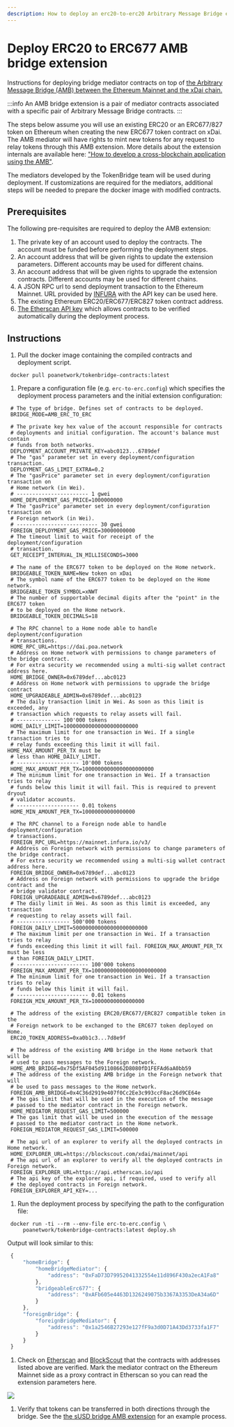 ```yaml
---
description: How to deploy an erc20-to-erc20 Arbitrary Message Bridge extension
---
```


# Deploy ERC20 to ERC677 AMB bridge extension

Instructions for deploying bridge mediator contracts on top of [the Arbitrary Message Bridge (AMB) between the Ethereum Mainnet and the xDai chain.](../about-the-eth-xdai-amb/)

:::info
An AMB bridge extension is a pair of mediator contracts associated with a specific pair of Arbitrary Message Bridge contracts.
:::

The steps below assume you will use an existing ERC20 or an ERC677/827 token on Ethereum when creating the new ERC677 token contract on xDai. The AMB mediator will have rights to mint new tokens for any request to relay tokens through this AMB extension. More details about the extension internals are available here: ["How to develop a cross-blockchain application using the AMB"](https://docs.tokenbridge.net/amb-bridge/how-to-develop-xchain-apps-by-amb).

The mediators developed by the TokenBridge team will be used during deployment. If customizations are required for the mediators, additional steps will be needed to prepare the docker image with modified contracts.

## Prerequisites

The following pre-requisites are required to deploy the AMB extension:

1. The private key of an account used to deploy the contracts. The account must be funded before performing the deployment steps.
2. An account address that will be given rights to update the extension parameters. Different accounts may be used for different chains.
3. An account address that will be given rights to upgrade the extension contracts. Different accounts may be used for different chains.
4. A JSON RPC url to send deployment transaction to the Ethereum Mainnet. URL provided by [INFURA](https://infura.io) with the API key can be used here.
5. The existing Ethereum ERC20/ERC677/ERC827 token contract address.
6. [The Etherscan API key](https://etherscan.io/apis) which allows contracts to be verified automatically during the deployment process.

## Instructions

1. Pull the docker image containing the compiled contracts and deployment script.

```
 docker pull poanetwork/tokenbridge-contracts:latest
```

1. Prepare a configuration file (e.g. `erc-to-erc.config`) which specifies the deployment process parameters and the initial extension configuration:

```
 # The type of bridge. Defines set of contracts to be deployed.
 BRIDGE_MODE=AMB_ERC_TO_ERC

 # The private key hex value of the account responsible for contracts
 # deployments and initial configuration. The account's balance must contain
 # funds from both networks.
 DEPLOYMENT_ACCOUNT_PRIVATE_KEY=abc0123...6789def
 # The "gas" parameter set in every deployment/configuration transaction.
 DEPLOYMENT_GAS_LIMIT_EXTRA=0.2
 # The "gasPrice" parameter set in every deployment/configuration transaction on
 # Home network (in Wei).
 # ----------------------- 1 gwei
 HOME_DEPLOYMENT_GAS_PRICE=1000000000
 # The "gasPrice" parameter set in every deployment/configuration transaction on
 # Foreign network (in Wei).
 # -------------------------- 30 gwei
 FOREIGN_DEPLOYMENT_GAS_PRICE=30000000000
 # The timeout limit to wait for receipt of the deployment/configuration
 # transaction.
 GET_RECEIPT_INTERVAL_IN_MILLISECONDS=3000

 # The name of the ERC677 token to be deployed on the Home network.
 BRIDGEABLE_TOKEN_NAME=New token on xDai
 # The symbol name of the ERC677 token to be deployed on the Home network.
 BRIDGEABLE_TOKEN_SYMBOL=xNWT
 # The number of supportable decimal digits after the "point" in the ERC677 token
 # to be deployed on the Home network.
 BRIDGEABLE_TOKEN_DECIMALS=18

 # The RPC channel to a Home node able to handle deployment/configuration
 # transactions.
 HOME_RPC_URL=https://dai.poa.network
 # Address on Home network with permissions to change parameters of the bridge contract.
 # For extra security we recommended using a multi-sig wallet contract address here.
 HOME_BRIDGE_OWNER=0x6789def...abc0123
 # Address on Home network with permissions to upgrade the bridge contract
 HOME_UPGRADEABLE_ADMIN=0x6789def...abc0123
 # The daily transaction limit in Wei. As soon as this limit is exceeded, any
 # transaction which requests to relay assets will fail.
 # -------------- 100'000 tokens
 HOME_DAILY_LIMIT=100000000000000000000000
 # The maximum limit for one transaction in Wei. If a single transaction tries to
 # relay funds exceeding this limit it will fail. HOME_MAX_AMOUNT_PER_TX must be
 # less than HOME_DAILY_LIMIT.
 # -------------------- 10'000 tokens
 HOME_MAX_AMOUNT_PER_TX=10000000000000000000000
 # The minimum limit for one transaction in Wei. If a transaction tries to relay
 # funds below this limit it will fail. This is required to prevent dryout
 # validator accounts.
 # -------------------- 0.01 tokens
 HOME_MIN_AMOUNT_PER_TX=10000000000000000

 # The RPC channel to a Foreign node able to handle deployment/configuration
 # transactions.
 FOREIGN_RPC_URL=https://mainnet.infura.io/v3/
 # Address on Foreign network with permissions to change parameters of the bridge contract.
 # For extra security we recommended using a multi-sig wallet contract address here.
 FOREIGN_BRIDGE_OWNER=0x6789def...abc0123
 # Address on Foreign network with permissions to upgrade the bridge contract and the
 # bridge validator contract.
 FOREIGN_UPGRADEABLE_ADMIN=0x6789def...abc0123
 # The daily limit in Wei. As soon as this limit is exceeded, any transaction
 # requesting to relay assets will fail.
 # ----------------- 500'000 tokens
 FOREIGN_DAILY_LIMIT=500000000000000000000000
 # The maximum limit per one transaction in Wei. If a transaction tries to relay
 # funds exceeding this limit it will fail. FOREIGN_MAX_AMOUNT_PER_TX must be less
 # than FOREIGN_DAILY_LIMIT.
 # ----------------------- 100'000 tokens
 FOREIGN_MAX_AMOUNT_PER_TX=100000000000000000000000
 # The minimum limit for one transaction in Wei. If a transaction tries to relay
 # funds below this limit it will fail.
 # ----------------------- 0.01 tokens
 FOREIGN_MIN_AMOUNT_PER_TX=10000000000000000

 # The address of the existing ERC20/ERC677/ERC827 compatible token in the 
 # Foreign network to be exchanged to the ERC677 token deployed on Home.
 ERC20_TOKEN_ADDRESS=0xa0b1c3...7d8e9f

 # The address of the existing AMB bridge in the Home network that will be
 # used to pass messages to the Foreign network.
 HOME_AMB_BRIDGE=0x75Df5AF045d91108662D8080fD1FEFAd6aA0bb59
 # The address of the existing AMB bridge in the Foreign network that will
 # be used to pass messages to the Home network.
 FOREIGN_AMB_BRIDGE=0x4C36d2919e407f0Cc2Ee3c993ccF8ac26d9CE64e
 # The gas limit that will be used in the execution of the message
 # passed to the mediator contract in the Foreign network.
 HOME_MEDIATOR_REQUEST_GAS_LIMIT=500000
 # The gas limit that will be used in the execution of the message
 # passed to the mediator contract in the Home network.
 FOREIGN_MEDIATOR_REQUEST_GAS_LIMIT=500000

 # The api url of an explorer to verify all the deployed contracts in Home network.
 HOME_EXPLORER_URL=https://blockscout.com/xdai/mainnet/api
 # The api url of an explorer to verify all the deployed contracts in Foreign network.
 FOREIGN_EXPLORER_URL=https://api.etherscan.io/api
 # The api key of the explorer api, if required, used to verify all
 # the deployed contracts in Foreign network.
 FOREIGN_EXPLORER_API_KEY=...
```

1. Run the deployment process by specifying the path to the configuration file:

```
 docker run -ti --rm --env-file erc-to-erc.config \
     poanetwork/tokenbridge-contracts:latest deploy.sh
```

Output will look similar to this:

```javascript
 {
     "homeBridge": {
         "homeBridgeMediator": {
             "address": "0xFaD73D79952041332554e11d896F430a2ecA1Fa8"
         },
         "bridgeableErc677": {
             "address": "0xAFb605e4463D1326249075b3367A3353DeA34a6D"
         }
     },
     "foreignBridge": {
         "foreignBridgeMediator": {
             "address": "0x1a2546B27293e127fF9a3d0D71A43Dd3733fa1F7"
         }
     }
 }
```

1. Check on [Etherscan](https://etherscan.io) and [BlockScout](https://blockscout.com/xdai/mainnet/) that the contracts with addresses listed above are verified. Mark the mediator contract on the Ethereum Mainnet side as a proxy contract in Etherscan so you can read the extension parameters here.

![](</img/specs/bridges/image-31.png>)

1. Verify that tokens can be transferred in both directions through the bridge. See the [the sUSD bridge AMB extension](susd-bridge-extension/) for an example process.
